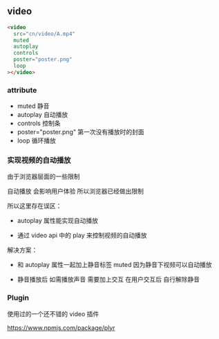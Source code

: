 ## video

```html
<video
  src="cn/video/A.mp4"
  muted
  autoplay
  controls
  poster="poster.png"
  loop
></video>
```

### attribute

- muted 静音
- autoplay 自动播放
- controls 控制条
- poster="poster.png" 第一次没有播放时的封面
- loop 循环播放

### 实现视频的自动播放

由于浏览器层面的一些限制

自动播放 会影响用户体验 所以浏览器已经做出限制

所以这里存在误区：

- autoplay 属性能实现自动播放

- 通过 video api 中的 play 来控制视频的自动播放

解决方案：

- 和 autoplay 属性一起加上静音标签 muted 因为静音下视频可以自动播放

- 静音播放后 如需播放声音 需要加上交互 在用户交互后 自行解除静音

### Plugin

使用过的一个还不错的 video 插件

<a href="https://www.npmjs.com/package/plyr">https://www.npmjs.com/package/plyr</a>
